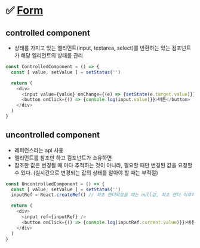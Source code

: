 # ✅ [Form](https://ko.reactjs.org/docs/forms.html)
## controlled component
* 상태를 가지고 있는 엘리먼트(input, textarea, select)를 반환하는 있는 컴포넌트가 해당 엘리먼트의 상태를 관리 
```js
const ControlledComponent = () => {
  const [ value, setValue ] = setStatus('')

  return (
    <div>
      <input value={value} onChange={(e) => {setState(e.target.value)}}/>
      <button onClick={() => {console.log(input.value)}}>버튼</button>
    </div>
  )
}
```
## uncontrolled component
* 레퍼런스라는 api 사용
* 엘리먼트를 참조만 하고 컴포넌트가 소유하면 
* 참조한 값은 변경될 때 마다 추척하는 것이 아니라, 필요할 때만 변경된 값을 요청할 수 있다. (실시간으로 변경되는 값의 상태를 알아야 할 때는 부적절)
```js
const UncontrolledComponent = () => {
  const [ value, setValue ] = setStatus('')
  inputRef = React.createRef() // 최초 랜더되었을 때는 null값, 최초 랜더 이후에 값이 들어감

  return (
    <div>
      <input ref={inputRef} />
      <button onClick={() => {console.log(inputRef.current.value)}}>버튼</button>
    </div>
  )
}
```
